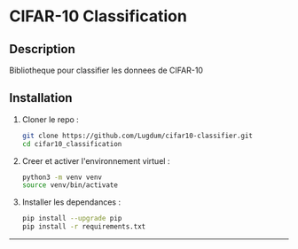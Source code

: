 # CIFAR-10 Classification

## Description

Bibliotheque pour classifier les donnees de CIFAR-10

## Installation

1. Cloner le repo :

    ```bash
    git clone https://github.com/Lugdum/cifar10-classifier.git
    cd cifar10_classification
    ```

2. Creer et activer l'environnement virtuel :

    ```bash
    python3 -m venv venv
    source venv/bin/activate
    ```

3. Installer les dependances :

    ```bash
    pip install --upgrade pip
    pip install -r requirements.txt
    ```

--------

